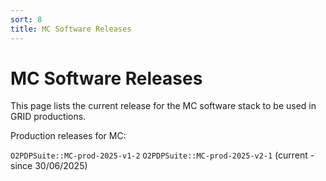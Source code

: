 ```yaml
---
sort: 8
title: MC Software Releases
---
```


# MC Software Releases

This page lists the current release for the MC software stack to be used in 
GRID productions.

Production releases for MC: 

`O2PDPSuite::MC-prod-2025-v1-2`
`O2PDPSuite::MC-prod-2025-v2-1` (current - since 30/06/2025)

